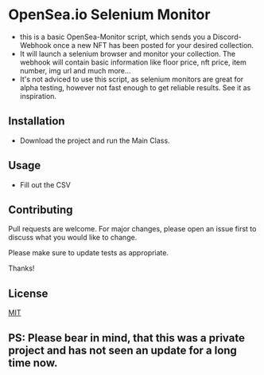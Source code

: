 # OpenSea.io Selenium Monitor 

- this is a basic OpenSea-Monitor script, which sends you a Discord-Webhook once a new NFT has been posted for your desired collection.
- It will launch a selenium browser and monitor your collection. The webhook will contain basic information like floor price, nft price, item number, img url and much more...
- It's not adviced to use this script, as selenium monitors are great for alpha testing, however not fast enough to get reliable results. See it as inspiration. 

## Installation

- Download the project and run the Main Class.


## Usage

- Fill out the CSV


## Contributing

Pull requests are welcome. For major changes, please open an issue first
to discuss what you would like to change.

Please make sure to update tests as appropriate.

Thanks! 

## License

[MIT](https://choosealicense.com/licenses/mit/)


## PS: Please bear in mind, that this was a private project and has not seen an update for a long time now. 


